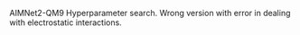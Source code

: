 AIMNet2-QM9
Hyperparameter search.
Wrong version with error in dealing with electrostatic interactions.